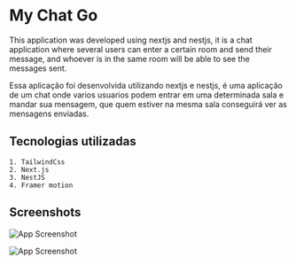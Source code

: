 # My Chat Go

This application was developed using nextjs and nestjs, it is a chat application where several users can enter a certain room and send their message, and whoever is in the same room will be able to see the messages sent.

Essa aplicação foi desenvolvida utilizando nextjs e nestjs, é uma aplicação de um chat onde varios usuarios podem entrar em uma determinada sala e mandar sua mensagem, que quem estiver na mesma sala conseguirá ver as mensagens enviadas.

## Tecnologias utilizadas

    1. TailwindCss
    2. Next.js
    3. NestJS
    4. Framer motion

## Screenshots

![App Screenshot](https://imgur.com/N6TFcLq.png)

![App Screenshot](https://imgur.com/F1SBXW3.png)

